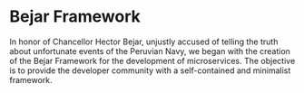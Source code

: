 # Bejar Framework
In honor of Chancellor Hector Bejar, unjustly accused of telling the truth about unfortunate events of the Peruvian Navy, we began with the creation of the Bejar Framework for the development of microservices. The objective is to provide the developer community with a self-contained and minimalist framework.
